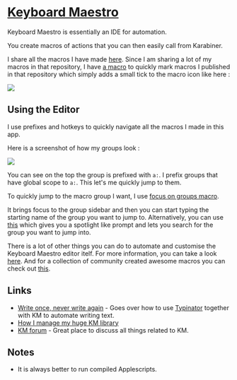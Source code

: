 # [Keyboard Maestro](https://www.keyboardmaestro.com/main/)
Keyboard Maestro is essentially an IDE for automation. 

You create macros of actions that you can then easily call from Karabiner.

I share all the macros I have made [here](https://github.com/nikitavoloboev/km-macros). Since I am sharing a lot of my macros in that repository, I have [a macro](https://cdn.rawgit.com/nikitavoloboev/km-macros/master/macros/apps/km/upload%20to%20github%20gist%20-%20[hover%20over%20snippet].kmmacros) to quickly mark macros I published in that repository which simply adds a small tick to the macro icon like here : 

![](https://i.imgur.com/0bLfuEd.png)

## Using the Editor
I use prefixes and hotkeys to quickly navigate all the macros I made in this app. 

Here is a screenshot of how my groups look : 

![](https://i.imgur.com/rdOr15i.png)

You can see on the top the group is prefixed with `a:`. I prefix groups that have global scope to `a:`. This let's me quickly jump to them.

To quickly jump to the macro group I want, I use [focus on groups macro](https://cdn.rawgit.com/nikitavoloboev/km-macros/master/macros/apps/km/focus%20on%20groups.kmmacros).

It brings focus to the group sidebar and then you can start typing the starting name of the group you want to jump to. Alternatively, you can use [this](https://forum.keyboardmaestro.com/t/macro-go-to-group-by-name-spotlight/4668) which gives you a spotlight like prompt and lets you search for the group you want to jump into.

There is a lot of other things you can do to automate and customise the Keyboard Maestro editor itelf. For more information, you can take a look [here](https://forum.keyboardmaestro.com/t/automating-the-keyboard-maestro-editor/4184). And for a collection of community created awesome macros you can check out [this](https://forum.keyboardmaestro.com/t/best-macro-list/4118).

## Links
- [Write once, never write again](https://medium.com/@NikitaVoloboev/write-once-never-write-again-c2fa1f6c4e8) - Goes over how to use [Typinator](http://www.ergonis.com/products/typinator/) together with KM to automate writing text.
- [How I manage my huge KM library](https://forum.keyboardmaestro.com/t/notation-i-use-to-manage-my-macros/8907)
- [KM forum](https://forum.keyboardmaestro.com/latest) - Great place to discuss all things related to KM.

## Notes
- It is always better to run compiled Applescripts.  